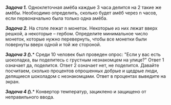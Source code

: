 ***Задача 1.***
Одноклеточная амёба каждые 3 часа делится на 2 такие же амёбы.
Необходимо определить, сколько будет амёб через n часов, если первоначально была только 
одна амёба.

***Задача 2.***
На столе лежат n монеток. Некоторые из них лежат вверх решкой, а некоторые – гербом. 
Определите минимальное число монеток, которые нужно перевернуть, чтобы все монетки были 
повернуты вверх одной и той же стороной.

***Задача 3 (*).***
Среди 10 человек был проведен опрос: "Если у вас есть шоколадка, вы поделитесь с грустным 
незнакомцем на улице?"
Ответ 1 означает да, поделится. Ответ 2 означает нет, не поделится.
Давайте посчитаем, сколько процентов опрошенных добрые и щедрые люди, делящиеся шоколадом 
с незнакомцами.
Ответ в процентах выведите на экран.

***Задача 4 (*).***
Конвертор температур, зациклено и защищено от неправильного ввода.

